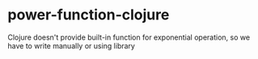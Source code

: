 # power-function-clojure
Clojure doesn't provide built-in function for exponential operation, so we have to write manually or using library
